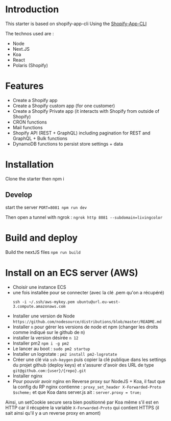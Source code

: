 # Introduction
This starter is based on shopify-app-cli
Using the [Shopify-App-CLI](https://github.com/Shopify/shopify-app-cli)

The technos used are :
- Node
- Next.JS
- Koa
- React
- Polaris (Shopify)

# Features
- Create a Shopify app
- Create a Shopify custom app (for one customer)
- Create a Shopify Private app (it interacts with Shopify from outside of Shopify)
- CRON functions
- Mail functions
- Shopify API (REST + GraphQL) including pagination for REST and GraphQL + Bulk functions
- DynamoDB functions to persist store settings + data

# Installation
Clone the starter then npm i

## Develop
start the server
`PORT=8081 npm run dev`

Then open a tunnel with ngrok :
`ngrok http 8081 --subdomain=livingcolor`

# Build and deploy
Build the nextJS files
`npm run build`

# Install on an ECS server (AWS)

- Choisir une instance ECS
- une fois installée pour se connecter (avec la clé .pem qu'on a récupéré)
  ```
  ssh -i ~/.ssh/aws-mykey.pem ubuntu@url.eu-west-3.compute.amazonaws.com
  ```
- Installer une version de Node `https://github.com/nodesource/distributions/blob/master/README.md`
- Installer `n` pour gérer les versions de node et npm (changer les droits comme indiqué sur le github de n)
- installer la version désirée `n 12`
- Installer pm2 `npm i -g pm2`
- Le lancer au boot : `sudo pm2 startup`
- Installer un logrotate : `pm2 install pm2-logrotate`
- Créer une clé via `ssh-keygen` puis copier la clé publique dans les settings du projet github (deploy keys) et s'assurer d'avoir des URL de type `git@github.com:{user}/{repo}.git`
- Installer nginx
- Pour pouvoir avoir nginx en Reverse proxy sur NodeJS + Koa, il faut que la config du RP nginx contienne :
  `proxy_set_header X-Forwarded-Proto $scheme;`
  et que Koa dans server.js ait : `server.proxy = true;`

Ainsi, un setCookie secure sera bien positionné par Koa même s'il est en HTTP car il récupère la variable `X-Forwarded-Proto` qui contient HTTPS (il sait ainsi qu'il y a un reverse proxy en amont)
